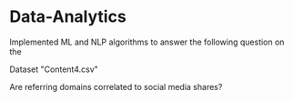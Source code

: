 # Data-Analytics

Implemented ML and NLP algorithms to answer the following question on the 

Dataset "Content4.csv"

Are referring domains correlated to social media shares?
